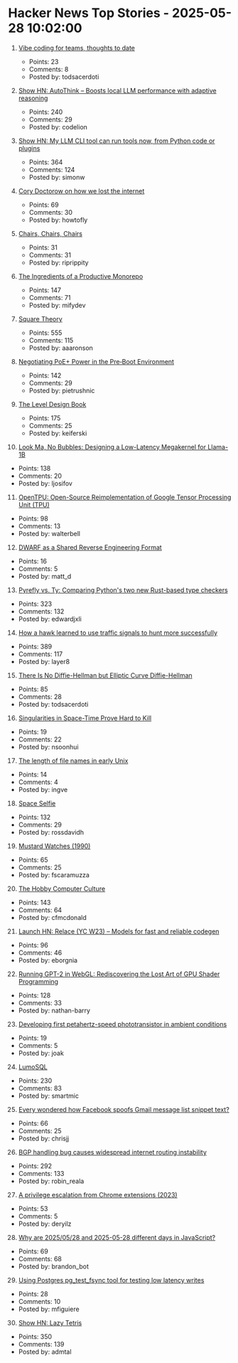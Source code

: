 # Hacker News Top Stories - 2025-05-28 10:02:00

1. [Vibe coding for teams, thoughts to date](https://laughingmeme.org//2025/05/25/vibe-coding-for-teams.html)
   - Points: 23
   - Comments: 8
   - Posted by: todsacerdoti

2. [Show HN: AutoThink – Boosts local LLM performance with adaptive reasoning](undefined)
   - Points: 240
   - Comments: 29
   - Posted by: codelion

3. [Show HN: My LLM CLI tool can run tools now, from Python code or plugins](https://simonwillison.net/2025/May/27/llm-tools/)
   - Points: 364
   - Comments: 124
   - Posted by: simonw

4. [Cory Doctorow on how we lost the internet](https://lwn.net/SubscriberLink/1021871/4bec46993258f6b7/)
   - Points: 69
   - Comments: 30
   - Posted by: howtofly

5. [Chairs, Chairs, Chairs](https://www.parliament.uk/about/living-heritage/building/cultural-collections/historic-furniture/the-collection/chairs-chairs-chairs/)
   - Points: 31
   - Comments: 31
   - Posted by: riprippity

6. [The Ingredients of a Productive Monorepo](https://blog.swgillespie.me/posts/monorepo-ingredients/)
   - Points: 147
   - Comments: 71
   - Posted by: mifydev

7. [Square Theory](https://aaronson.org/blog/square-theory)
   - Points: 555
   - Comments: 115
   - Posted by: aaaronson

8. [Negotiating PoE+ Power in the Pre‑Boot Environment](https://roderickkhan.com/posts/2025-05-16-poe-uefi-solution)
   - Points: 142
   - Comments: 29
   - Posted by: pietrushnic

9. [The Level Design Book](https://book.leveldesignbook.com)
   - Points: 175
   - Comments: 25
   - Posted by: keiferski

10. [Look Ma, No Bubbles: Designing a Low-Latency Megakernel for Llama-1B](https://hazyresearch.stanford.edu/blog/2025-05-27-no-bubbles)
   - Points: 138
   - Comments: 20
   - Posted by: ljosifov

11. [OpenTPU: Open-Source Reimplementation of Google Tensor Processing Unit (TPU)](https://github.com/UCSBarchlab/OpenTPU)
   - Points: 98
   - Comments: 13
   - Posted by: walterbell

12. [DWARF as a Shared Reverse Engineering Format](https://lief.re/blog/2025-05-27-dwarf-editor/)
   - Points: 16
   - Comments: 5
   - Posted by: matt_d

13. [Pyrefly vs. Ty: Comparing Python's two new Rust-based type checkers](https://blog.edward-li.com/tech/comparing-pyrefly-vs-ty/)
   - Points: 323
   - Comments: 132
   - Posted by: edwardjxli

14. [How a hawk learned to use traffic signals to hunt more successfully](https://www.frontiersin.org/news/2025/05/23/street-smarts-hawk-use-traffic-signals-hunting)
   - Points: 389
   - Comments: 117
   - Posted by: layer8

15. [There Is No Diffie-Hellman but Elliptic Curve Diffie-Hellman](https://keymaterial.net/2025/05/23/there-is-no-diffie-hellman-but-elliptic-curve-diffie-hellman/)
   - Points: 85
   - Comments: 28
   - Posted by: todsacerdoti

16. [Singularities in Space-Time Prove Hard to Kill](https://www.quantamagazine.org/singularities-in-space-time-prove-hard-to-kill-20250527/)
   - Points: 19
   - Comments: 22
   - Posted by: nsoonhui

17. [The length of file names in early Unix](https://utcc.utoronto.ca/~cks/space/blog/unix/UnixEarlyFilenameLenghts)
   - Points: 14
   - Comments: 4
   - Posted by: ingve

18. [Space Selfie](https://space.crunchlabs.com/)
   - Points: 132
   - Comments: 29
   - Posted by: rossdavidh

19. [Mustard Watches (1990)](https://girard.perso.math.cnrs.fr/mustard/article.html)
   - Points: 65
   - Comments: 25
   - Posted by: fscaramuzza

20. [The Hobby Computer Culture](https://technicshistory.com/2025/05/24/the-hobby-computer-culture/)
   - Points: 143
   - Comments: 64
   - Posted by: cfmcdonald

21. [Launch HN: Relace (YC W23) – Models for fast and reliable codegen](undefined)
   - Points: 96
   - Comments: 46
   - Posted by: eborgnia

22. [Running GPT-2 in WebGL: Rediscovering the Lost Art of GPU Shader Programming](https://nathan.rs/posts/gpu-shader-programming/)
   - Points: 128
   - Comments: 33
   - Posted by: nathan-barry

23. [Developing first petahertz-speed phototransistor in ambient conditions](https://news.arizona.edu/news/u-researchers-developing-worlds-first-petahertz-speed-phototransistor-ambient-conditions)
   - Points: 19
   - Comments: 5
   - Posted by: joak

24. [LumoSQL](https://lumosql.org/src/lumosql/doc/trunk/README.md)
   - Points: 230
   - Comments: 83
   - Posted by: smartmic

25. [Every wondered how Facebook spoofs Gmail message list snippet text?](undefined)
   - Points: 66
   - Comments: 25
   - Posted by: chrisjj

26. [BGP handling bug causes widespread internet routing instability](https://blog.benjojo.co.uk/post/bgp-attr-40-junos-arista-session-reset-incident)
   - Points: 292
   - Comments: 133
   - Posted by: robin_reala

27. [A privilege escalation from Chrome extensions (2023)](https://0x44.xyz/blog/cve-2023-4369/)
   - Points: 53
   - Comments: 5
   - Posted by: deryilz

28. [Why are 2025/05/28 and 2025-05-28 different days in JavaScript?](https://brandondong.github.io/blog/javascript_dates/)
   - Points: 69
   - Comments: 68
   - Posted by: brandon_bot

29. [Using Postgres pg_test_fsync tool for testing low latency writes](https://tanelpoder.com/posts/using-pg-test-fsync-for-testing-low-latency-writes/)
   - Points: 28
   - Comments: 10
   - Posted by: mfiguiere

30. [Show HN: Lazy Tetris](https://lazytetris.com/)
   - Points: 350
   - Comments: 139
   - Posted by: admtal

